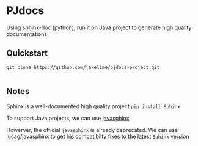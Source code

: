 # PJdocs

Using sphinx-doc (python), run it on Java project to generate high
quality documentations


## Quickstart

``` shell
git clone https://github.com/jakelime/pjdocs-project.git


```


## Notes

Sphinx is a well-documented high quality project `pip install Sphinx`

To support Java projects, we can use [javasphinx](https://bronto-javasphinx.readthedocs.io/)

Howerver, the official `javasphinx` is already deprecated. We can use [lucag/javasphinx](https://github.com/lucag/javasphinx) to get
his compatibilty fixes to the latest `Sphinx` version